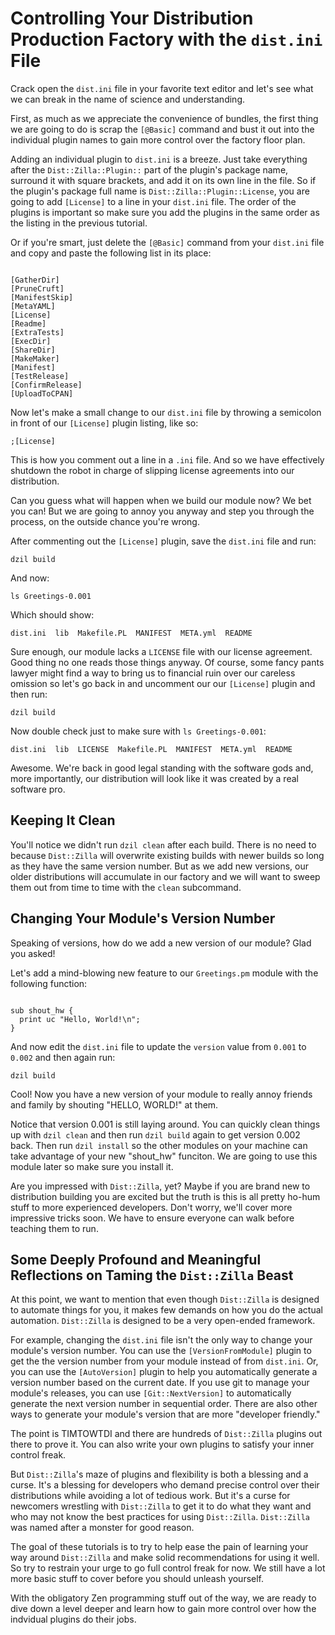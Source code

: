 # Controlling Your Distribution Production Factory with the `dist.ini` File

Crack open the `dist.ini` file in your favorite text editor and let's see what
we can break in the name of science and understanding.

First, as much as we appreciate the convenience of bundles, the first thing we
are going to do is scrap the `[@Basic]` command and bust it out into the
individual plugin names to gain more control over the factory floor plan.

Adding an individual plugin to `dist.ini` is a breeze. Just take everything
after the `Dist::Zilla::Plugin::` part of the plugin's package name, surround it
with square brackets, and add it on its own line in the file. So if the plugin's
package full name is `Dist::Zilla::Plugin::License`, you are going to add
`[License]` to a line in your `dist.ini` file. The order of the plugins is
important so make sure you add the plugins in the same order as the listing in
the previous tutorial.

Or if you're smart, just delete the `[@Basic]` command from your `dist.ini` file
and copy and paste the following list in its place:

```

[GatherDir]
[PruneCruft]
[ManifestSkip]
[MetaYAML]
[License]
[Readme]
[ExtraTests]
[ExecDir]
[ShareDir]
[MakeMaker]
[Manifest]
[TestRelease]
[ConfirmRelease]
[UploadToCPAN]

```

Now let's make a small change to our `dist.ini` file by throwing a semicolon in
front of our `[License]` plugin listing, like so:

`;[License]`

This is how you comment out a line in a `.ini` file. And so we have effectively
shutdown the robot in charge of slipping license agreements into our
distribution.

Can you guess what will happen when we build our module now? We bet you can! But
we are going to annoy you anyway and step you through the process, on the
outside chance you're wrong.

After commenting out the `[License]` plugin, save the `dist.ini` file and run:

`dzil build`

And now:

`ls Greetings-0.001`

Which should show:

`dist.ini  lib  Makefile.PL  MANIFEST  META.yml  README`

Sure enough, our module lacks a `LICENSE` file with our license agreement. Good
thing no one reads those things anyway. Of course, some fancy pants lawyer might
find a way to bring us to financial ruin over our careless omission so let's go
back in and uncomment our our `[License]` plugin and then run:

`dzil build`

Now double check just to make sure with `ls Greetings-0.001`:

`dist.ini  lib  LICENSE  Makefile.PL  MANIFEST  META.yml  README`

Awesome. We're back in good legal standing with the software gods and, more
importantly, our distribution will look like it was created by a real software
pro.

## Keeping It Clean

You'll notice we didn't run `dzil clean` after each build. There is no need to
because `Dist::Zilla` will overwrite existing builds with newer builds so long
as they have the same version number. But as we add new versions, our older
distributions will accumulate in our factory and we will want to sweep them out
from time to time with the `clean` subcommand.

## Changing Your Module's Version Number

Speaking of versions, how do we add a new version of our module? Glad you asked!

Let's add a mind-blowing new feature to our `Greetings.pm` module with the
following function:

```

sub shout_hw {
  print uc "Hello, World!\n";
}

```

And now edit the `dist.ini` file to update the `version` value from `0.001` to
`0.002` and then again run:

`dzil build`

Cool! Now you have a new version of your module to really annoy friends and
family by shouting "HELLO, WORLD!" at them.

Notice that version 0.001 is still laying around. You can quickly clean things
up with `dzil clean` and then run `dzil build` again to get version 0.002 back.
Then run `dzil install` so the other modules on your machine can take advantage
of your new "shout_hw" funciton. We are going to use this module later so make
sure you install it.

Are you impressed with `Dist::Zilla`, yet? Maybe if you are brand new to
distribution building you are excited but the truth is this is all pretty ho-hum
stuff to more experienced developers. Don't worry, we'll cover more impressive
tricks soon. We have to ensure everyone can walk before teaching them to run.

## Some Deeply Profound and Meaningful Reflections on Taming the `Dist::Zilla` Beast

At this point, we want to mention that even though `Dist::Zilla` is designed to
automate things for you, it makes few demands on how you do the actual
automation. `Dist::Zilla` is designed to be a very open-ended framework.

For example, changing the `dist.ini` file isn't the only way to change your
module's version number.  You can use the `[VersionFromModule]` plugin to get
the the version number from your module instead of from `dist.ini`. Or, you can
use the `[AutoVersion]` plugin to help you automatically generate a version
number based on the current date. If you use git to manage your module's
releases, you can use `[Git::NextVersion]` to automatically generate the next
version number in sequential order. There are also other ways to generate your
module's version that are more "developer friendly."

The point is TIMTOWTDI and there are hundreds of `Dist::Zilla` plugins out there
to prove it. You can also write your own plugins to satisfy your inner control
freak.

But `Dist::Zilla`'s maze of plugins and flexibility is both a blessing and a
curse. It's a blessing for developers who demand precise control over their
distributions while avoiding a lot of tedious work. But it's a curse for
newcomers wrestling with `Dist::Zilla` to get it to do what they want and who
may not know the best practices for using `Dist::Zilla`. `Dist::Zilla` was named
after a monster for good reason.

The goal of these tutorials is to try to help ease the pain of learning your way
around `Dist::Zilla` and make solid recommendations for using it well. So try to
restrain your urge to go full control freak for now. We still have a lot more
basic stuff to cover before you should unleash yourself.

With the obligatory Zen programming stuff out of the way, we are ready to
dive down a level deeper and learn how to gain more control over how the
indvidual plugins do their jobs.
